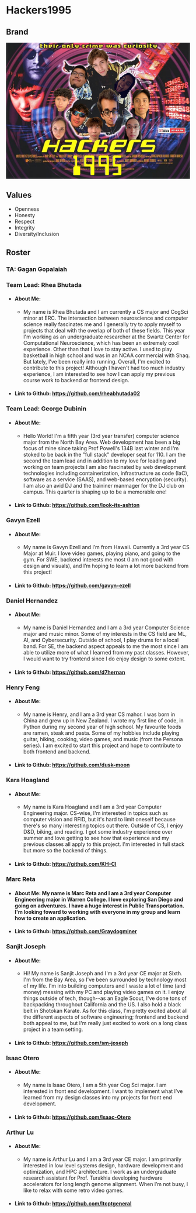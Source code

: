 # **Hackers1995**

## **Brand**
![poster](./branding/teamposter.jpg)

## **Values**
- Openness
- Honesty
- Respect
- Integrity
- Diversity/Inclusion

## **Roster**
### **TA: Gagan Gopalaiah**


### **Team Lead: Rhea Bhutada**
- #### About Me: 
  - My name is Rhea Bhutada and I am currently a CS major and CogSci minor at ERC. The intersection between neuroscience and computer science really fascinates me and I generally try to apply myself to projects that deal with the overlap of both of these fields. This year I'm working as an undergraduate researcher at the Swartz Center for Computational Neuroscience, which has been an extremely cool experience. Other than that I love to stay active. I used to play basketball in high school and was in an NCAA commercial with Shaq. But lately, I’ve been really into running. Overall, I'm excited to contribute to this project! Although I haven't had too much industry experience, I am interested to see how I can apply my previous course work to backend or frontend design.
- #### Link to Github: https://github.com/rheabhutada02


### **Team Lead: George Dubinin**
- #### About Me:
  - Hello World! I'm a fifth year (3rd year transfer) computer science major from the North Bay Area. Web development has been a big focus of mine since taking Prof Powell's 134B last winter and I'm stoked to be back in the "full stack" developer seat for 110. I am the second the team lead and in addition to my love for leading and working on team projects I am also fascinated by web development technologies including containerization, infrastructure as code (IaC), software as a service (SAAS), and web-based encryption (security). I am also an avid DJ and the traininer manmager for the DJ club on campus. This quarter is shaping up to be a memorable one!
- #### Link to Github: https://github.com/look-its-ashton


### **Gavyn Ezell**
- #### About Me: 
  - My name is Gavyn Ezell and I’m from Hawaii. Currently a 3rd year CS Major at Muir. I love video games, playing piano, and going to the gym. For SWE, backend interests me most (I am not good with design and visuals), and I’m hoping to learn a lot more backend from this project! 
- #### Link to Github: https://github.com/gavyn-ezell


### **Daniel Hernandez**
- #### About Me: 
  - My name is Daniel Hernandez and I am a 3rd year Computer Science major and music minor. Some of my interests in the CS field are ML, AI, and Cybersecurity. Outside of school, I play drums for a local band. For SE, the backend aspect appeals to me the most since I am able to utilize more of what I learned from my past classes. However, I would want to try frontend since I do enjoy design to some extent. 
- #### Link to Github: https://github.com/d7hernan


### **Henry Feng**
- #### About Me:
  - My name is Henry, and I am a 3rd year CS mahor. I was born in China and grew up in New Zealand. I wrote my first line of code, in Python during my second year of high school. My favourite foods are ramen, steak and pasta. Some of my hobbies include playing guitar, hiking, cooking, video games, and music (from the Persona series). I am excited to start this project and hope to contribute to both frontend and backend.
- #### Link to Github: https://github.com/dusk-moon


### **Kara Hoagland**
- #### About Me:
  - My name is Kara Hoagland and I am a 3rd year Computer Engineering major. CS-wise, I'm interested in topics such as computer vision and RFID, but it's hard to limit oneself because there's so many interesting topics out there. Outside of CS, I enjoy D&D, biking, and reading. I got some industry experience over summer and love getting to see how that experience and my previous classes all apply to this project. I'm interested in full stack but more so the backend of things.
- #### Link to Github: https://github.com/KH-Cl


### **Marc Reta**
- #### About Me: My name is Marc Reta and I am a 3rd year Computer Engineering major in Warren College. I love exploring San Diego and going on adventures. I have a huge interest in Public Transportation. I'm looking foward to working with everyone in my group and learn how to create an application. 
- #### Link to Github: https://github.com/Graydogminer


### **Sanjit Joseph**
- #### About Me: 
  - Hi! My name is Sanjit Joseph and I'm a 3rd year CE major at Sixth. I'm from the Bay Area, so I've been surrounded by technology most of my life. I'm into building computers and I waste a lot of time (and money) messing with my PC and playing video games on it. I enjoy things outside of tech, though--as an Eagle Scout, I've done tons of backpacking throughout California and the US. I also hold a black belt in Shotokan Karate. As for this class, I'm pretty excited about all the different aspects of software engineering; frontend and backend both appeal to me, but I'm really just excited to work on a long class project in a team setting.
- #### Link to Github: https://github.com/sm-joseph


### **Isaac Otero**
- #### About Me: 
  -  My name is Isaac Otero, I am a 5th year Cog Sci major. I am interested in front end development. I want to implement what I’ve learned from my design classes into  my projects for front end development. 
- #### Link to Github: https://github.com/Isaac-Otero


### **Arthur Lu**
- #### About Me:
  - My name is Arthur Lu and I am a 3rd year CE major. I am primarily interested in low level systems design, hardware development and optimization, and HPC architecture. I work as an undergraduate research assistant for Prof. Turakhia developing hardware accelerators for long length genome alignment. When I’m not busy, I like to relax with some retro video games. 
- #### Link to Github: https://github.com/ltcptgeneral
